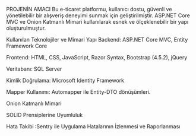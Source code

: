 PROJENİN AMACI
Bu e-ticaret platformu, kullanıcı dostu, güvenli ve yönetilebilir bir alışveriş deneyimi sunmak için geliştirilmiştir. 
ASP.NET Core MVC ve Onion Katmanlı Mimari kullanılarak esnek ve ölçeklenebilir bir yapı oluşturulmuştur.

Kullanılan Teknolojiler ve Mimari Yapı
Backend: ASP.NET Core MVC, Entity Framework Core

Frontend: HTML, CSS, JavaScript, Razor Syntax, Bootstrap (4.5.2), jQuery

Veritabanı: SQL Server

Kimlik Doğrulama: Microsoft Identity Framework

Mapper Kullanımı: Automapper ile Entity-DTO dönüşümleri. 

Onion Katmanlı Mimari

SOLID Prensiplerine Uyumluluk

 Hata Takibi :Sentry ile Uygulama Hatalarının İzlenmesi ve Raporlanması




